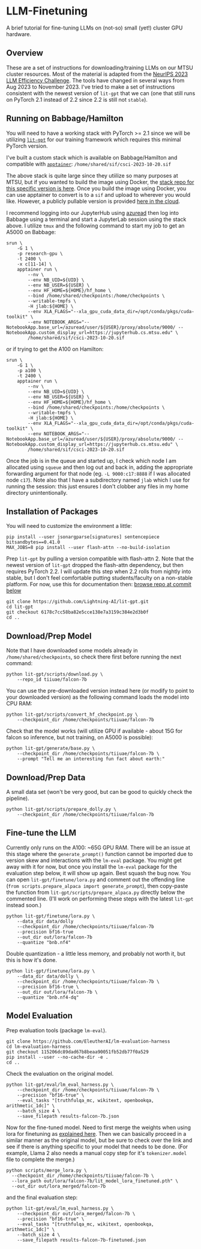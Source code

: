# LLM-Finetuning
A brief tutorial for fine-tuning LLMs on (not-so) small (yet!) cluster GPU hardware.

## Overview

These are a set of instructions for downloading/training LLMs on our MTSU cluster resources. Most of the material is adapted from the [NeurIPS 2023 LLM Efficiency Challenge](https://github.com/ayulockin/neurips-llm-efficiency-challenge). The tools have changed in several ways from Aug 2023 to November 2023. I've tried to make a set of instructions consistent with the newest version of `lit-gpt` that we can (one that still runs on PyTorch 2.1 instead of 2.2 since 2.2 is still not `stable`). 

## Running on Babbage/Hamilton

You will need to have a working stack with PyTorch >= 2.1 since we will be utilizing [`lit-gpt`](https://github.com/Lightning-AI/lit-gpt) for our training framework which requires this minimal PyTorch version.

I've built a custom stack which is available on Babbage/Hamilton and compatible with [`apptainer`](https://apptainer.org/):
`/home/shared/sif/csci-2023-10-20.sif`

The above stack is quite large since they utiilize so many purposes at MTSU, but if you wanted to build the image using Docker, the [stack repo for this specific version is here](https://github.com/Phillips-Lab-MTSU/CSCI-MTSU-JupyterHub/tree/24a76ca55d4c289359c2a84cf6eaf8b0140e21cf). Once you build the image using Docker, you can use apptainer to convert is to a `sif` and upload to wherever you would like. However, a publicly pullable version is provided [here in the cloud]().

I recommend logging into our JupyterHub using [azuread](https://jupyterhub.cs.mtsu.edu/azuread/) then log into Babbage using a terminal and start a JupyterLab session using the stack above. I utilize `tmux` and the following command to start my job to get an A5000 on Babbage:
```
srun \
    -G 1 \
    -p research-gpu \
    -t 2400 \
    -x c[11-14] \
    apptainer run \
        --nv \
        --env NB_UID=${UID} \
        --env NB_USER=${USER} \
        --env HF_HOME=${HOME}/hf_home \
        --bind /home/shared/checkpoints:/home/checkpoints \
        --writable-tmpfs \
        -H jlab:${HOME} \
        --env XLA_FLAGS="--xla_gpu_cuda_data_dir=/opt/conda/pkgs/cuda-toolkit" \
        --env NOTEBOOK_ARGS="--NotebookApp.base_url=/azuread/user/${USER}/proxy/absolute/9000/ --NotebookApp.custom_display_url=https://jupyterhub.cs.mtsu.edu" \
        /home/shared/sif/csci-2023-10-20.sif
```
or if trying to get the A100 on Hamilton:
```
srun \
    -G 1 \
    -p a100 \
    -t 2400 \
    apptainer run \
        --nv \
        --env NB_UID=${UID} \
        --env NB_USER=${USER} \
        --env HF_HOME=${HOME}/hf_home \
        --bind /home/shared/checkpoints:/home/checkpoints \
        --writable-tmpfs \
        -H jlab:${HOME} \
        --env XLA_FLAGS="--xla_gpu_cuda_data_dir=/opt/conda/pkgs/cuda-toolkit" \
        --env NOTEBOOK_ARGS="--NotebookApp.base_url=/azuread/user/${USER}/proxy/absolute/9000/ --NotebookApp.custom_display_url=https://jupyterhub.cs.mtsu.edu" \
        /home/shared/sif/csci-2023-10-20.sif
```

Once the job is in the queue and started up, I check which  node I am allocated using `squeue` and then log out and back in, adding the appropriate forwarding argument for that node (eg. `-L 9000:c17:8888` if I was allocated node `c17`). Note also that I have a subdirectory named `jlab` which I use for running the session: this just ensures I don't clobber any files in my home directory unintentionally.

## Installation of Packages

You will need to customize the environment a little:
```
pip install --user jsonargparse[signatures] sentencepiece bitsandbytes==0.41.0
MAX_JOBS=8 pip install --user flash-attn --no-build-isolation
```
Prep `lit-gpt` by pulling a version compatible with flash-attn 2. Note that the newest version of `lit-gpt` dropped the flash-attn dependency, but then requires PyTorch 2.2. I will update this step when 2.2 rolls from nightly into stable, but I don't feel comfortable putting students/faculty on a non-stable platform. For now, use this for documentation then: [browse repo at commit below](https://github.com/Lightning-AI/lit-gpt/tree/6178c7cc58ba82e5cce138e7a3159c384e2d3b0f)
```
git clone https://github.com/Lightning-AI/lit-gpt.git
cd lit-gpt
git checkout 6178c7cc58ba82e5cce138e7a3159c384e2d3b0f
cd ..
```

## Download/Prep Model

Note that I have downloaded some models already in `/home/shared/checkpoints`, so check there first before running the next command:
```
python lit-gpt/scripts/download.py \
    --repo_id tiiuae/falcon-7b
```
You can use the pre-downloaded version instead here (or modify to point to your downloaded version) as the following command loads the model into CPU RAM:
```
python lit-gpt/scripts/convert_hf_checkpoint.py \
    --checkpoint_dir /home/checkpoints/tiiuae/falcon-7b
```
Check that the model works (will utilize GPU if available - about 15G for falcon so inference, but not training, on A5000 is possible):
```
python lit-gpt/generate/base.py \
    --checkpoint_dir /home/checkpoints/tiiuae/falcon-7b \
    --prompt "Tell me an interesting fun fact about earth:"
```

## Download/Prep Data
A small data set (won't be very good, but can be good to quickly check the pipeline).
```
python lit-gpt/scripts/prepare_dolly.py \
    --checkpoint_dir /home/checkpoints/tiiuae/falcon-7b
```

## Fine-tune the LLM
Currently only runs on the A100: ~65G GPU RAM. There will be an issue at this stage where the `generate_prompt()` function cannot be imported due to version skew and interactions with the `lm-eval` package. You might get away with it for now, but once you install the `lm-eval` package for the evaluation step below, it will show up again. Best squash the bug now. You can open `lit-gpt/finetune/lora.py` and comment out the offending line (`from scripts.prepare_alpaca import generate_prompt`), then copy-paste the function from `lit-gpt/scripts/prepare_alpaca.py` directly below the commented line. (I'll work on performing these steps with the latest `lit-gpt` instead soon.)

```
python lit-gpt/finetune/lora.py \
    --data_dir data/dolly
    --checkpoint_dir /home/checkpoints/tiiuae/falcon-7b
    --precision bf16-true
    --out_dir out/lora/falcon-7b
    --quantize "bnb.nf4"
```
Double quantization - a little less memory, and probably not worth it, but this is how it's done.
```
python lit-gpt/finetune/lora.py \
    --data_dir data/dolly \
    --checkpoint_dir /home/checkpoints/tiiuae/falcon-7b \
    --precision bf16-true \
    --out_dir out/lora/falcon-7b \
    --quantize "bnb.nf4-dq"
```

## Model Evaluation
Prep evaluation tools (package `lm-eval`).
```
git clone https://github.com/EleutherAI/lm-evaluation-harness
cd lm-evaluation-harness
git checkout 115206dc89dad67b8beaa90051fb52db77f0a529
pip install --user --no-cache-dir -e .
cd ..
```

Check the evaluation on the original model.

```
python lit-gpt/eval/lm_eval_harness.py \
    --checkpoint_dir /home/checkpoints/tiiuae/falcon-7b \
    --precision "bf16-true" \
    --eval_tasks "[truthfulqa_mc, wikitext, openbookqa, arithmetic_1dc]" \
    --batch_size 4 \
    --save_filepath results-falcon-7b.json
```

Now for the fine-tuned model. Need to first merge the weights when using lora for finetuning as [explained here](https://github.com/Lightning-AI/lit-gpt/blob/6178c7cc58ba82e5cce138e7a3159c384e2d3b0f/tutorials/finetune_lora.md). Then we can basically proceed in a similar manner as the original model, but be sure to check over the link and see if there is anything specific to your model that needs to be done. (For example, Llama 2 also needs a manual copy step for it's `tokenizer.model` file to complete the merge.)
```
python scripts/merge_lora.py \
  --checkpoint_dir /home/checkpoints/tiiuae/falcon-7b \
  --lora_path out/lora/falcon-7b/lit_model_lora_finetuned.pth" \
  --out_dir out/lora_merged/falcon-7b
```
and the final evaluation step:
```
python lit-gpt/eval/lm_eval_harness.py \
    --checkpoint_dir out/lora_merged/falcon-7b \
    --precision "bf16-true" \
    --eval_tasks "[truthfulqa_mc, wikitext, openbookqa, arithmetic_1dc]" \
    --batch_size 4 \
    --save_filepath results-falcon-7b-finetuned.json
```

